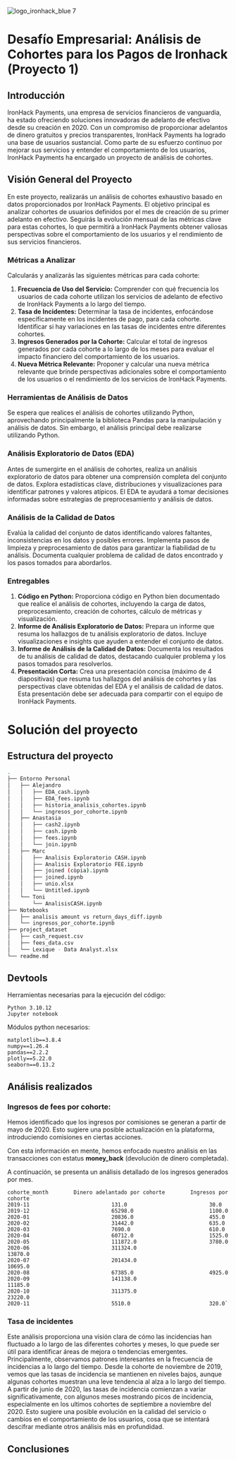 ![logo_ironhack_blue 7](https://user-images.githubusercontent.com/23629340/40541063-a07a0a8a-601a-11e8-91b5-2f13e4e6b441.png)

# Desafío Empresarial: Análisis de Cohortes para los Pagos de Ironhack (Proyecto 1)

## Introducción

IronHack Payments, una empresa de servicios financieros de vanguardia, ha estado ofreciendo soluciones innovadoras de adelanto de efectivo desde su creación en 2020. Con un compromiso de proporcionar adelantos de dinero gratuitos y precios transparentes, IronHack Payments ha logrado una base de usuarios sustancial. Como parte de su esfuerzo continuo por mejorar sus servicios y entender el comportamiento de los usuarios, IronHack Payments ha encargado un proyecto de análisis de cohortes.

## Visión General del Proyecto

En este proyecto, realizarás un análisis de cohortes exhaustivo basado en datos proporcionados por IronHack Payments. El objetivo principal es analizar cohortes de usuarios definidos por el mes de creación de su primer adelanto en efectivo. Seguirás la evolución mensual de las métricas clave para estas cohortes, lo que permitirá a IronHack Payments obtener valiosas perspectivas sobre el comportamiento de los usuarios y el rendimiento de sus servicios financieros.

### Métricas a Analizar

Calcularás y analizarás las siguientes métricas para cada cohorte:

1. **Frecuencia de Uso del Servicio:** Comprender con qué frecuencia los usuarios de cada cohorte utilizan los servicios de adelanto de efectivo de IronHack Payments a lo largo del tiempo.
2. **Tasa de Incidentes:** Determinar la tasa de incidentes, enfocándose específicamente en los incidentes de pago, para cada cohorte. Identificar si hay variaciones en las tasas de incidentes entre diferentes cohortes.
3. **Ingresos Generados por la Cohorte:** Calcular el total de ingresos generados por cada cohorte a lo largo de los meses para evaluar el impacto financiero del comportamiento de los usuarios.
4. **Nueva Métrica Relevante:** Proponer y calcular una nueva métrica relevante que brinde perspectivas adicionales sobre el comportamiento de los usuarios o el rendimiento de los servicios de IronHack Payments.

### Herramientas de Análisis de Datos

Se espera que realices el análisis de cohortes utilizando Python, aprovechando principalmente la biblioteca Pandas para la manipulación y análisis de datos. Sin embargo, el análisis principal debe realizarse utilizando Python.

### Análisis Exploratorio de Datos (EDA)

Antes de sumergirte en el análisis de cohortes, realiza un análisis exploratorio de datos para obtener una comprensión completa del conjunto de datos. Explora estadísticas clave, distribuciones y visualizaciones para identificar patrones y valores atípicos. El EDA te ayudará a tomar decisiones informadas sobre estrategias de preprocesamiento y análisis de datos.

### Análisis de la Calidad de Datos

Evalúa la calidad del conjunto de datos identificando valores faltantes, inconsistencias en los datos y posibles errores. Implementa pasos de limpieza y preprocesamiento de datos para garantizar la fiabilidad de tu análisis. Documenta cualquier problema de calidad de datos encontrado y los pasos tomados para abordarlos.

### Entregables

1. **Código en Python:** Proporciona código en Python bien documentado que realice el análisis de cohortes, incluyendo la carga de datos, preprocesamiento, creación de cohortes, cálculo de métricas y visualización.
2. **Informe de Análisis Exploratorio de Datos:** Prepara un informe que resuma los hallazgos de tu análisis exploratorio de datos. Incluye visualizaciones e insights que ayuden a entender el conjunto de datos.
3. **Informe de Análisis de la Calidad de Datos:** Documenta los resultados de tu análisis de calidad de datos, destacando cualquier problema y los pasos tomados para resolverlos.
4. **Presentación Corta:** Crea una presentación concisa (máximo de 4 diapositivas) que resuma tus hallazgos del análisis de cohortes y las perspectivas clave obtenidas del EDA y el análisis de calidad de datos. Esta presentación debe ser adecuada para compartir con el equipo de IronHack Payments.

# Solución del proyecto

## Estructura del proyecto

```bash
.
├── Entorno Personal
│   ├── Alejandro
│   │   ├── EDA_cash.ipynb
│   │   ├── EDA_fees.ipynb
│   │   ├── historia_analisis_cohortes.ipynb
│   │   └── ingresos_por_cohorte.ipynb
│   ├── Anastasia
│   │   ├── cash2.ipynb
│   │   ├── cash.ipynb
│   │   ├── fees.ipynb
│   │   └── join.ipynb
│   ├── Marc
│   │   ├── Analisis Exploratorio CASH.ipynb
│   │   ├── Analisis Exploratorio FEE.ipynb
│   │   ├── joined (còpia).ipynb
│   │   ├── joined.ipynb
│   │   ├── unio.xlsx
│   │   └── Untitled.ipynb
│   └── Toni
│       └── AnalisisCASH.ipynb
├── Notebooks
│   ├── analisis amount vs return_days_diff.ipynb
│   └── ingresos_por_cohorte.ipynb
├── project_dataset
│   ├── cash_request.csv
│   ├── fees_data.csv
│   └── Lexique - Data Analyst.xlsx
└── readme.md

```

## Devtools

Herramientas necesarias para la ejecución del código:

```
Python 3.10.12
Jupyter notebook
```

Módulos python necesarios:

```
matplotlib==3.8.4
numpy==1.26.4
pandas==2.2.2
plotly==5.22.0
seaborn==0.13.2
```

## Análisis realizados

### Ingresos de fees por cohorte:

Hemos identificado que los ingresos por comisiones se generan a partir de mayo de 2020. Esto sugiere una posible actualización en la plataforma, introduciendo comisiones en ciertas acciones.

Con esta información en mente, hemos enfocado nuestro análisis en las transacciones con estatus **money_back** (devolución de dinero completada).

A continuación, se presenta un análisis detallado de los ingresos generados por mes.

```
cohorte_month        Dinero adelantado por cohorte        Ingresos por cohorte
2019-11                          131.0                          30.0
2019-12                          65298.0                        1100.0
2020-01                          20836.0                        455.0
2020-02                          31442.0                        635.0
2020-03	                         7690.0                         610.0
2020-04	                         60712.0                        1525.0
2020-05                          111872.0                       3780.0
2020-06                          311324.0                       13870.0
2020-07                          201434.0                       10695.0
2020-08                          67385.0                        4925.0
2020-09                          141138.0                       11185.0
2020-10                          311375.0                       23220.0
2020-11                          5510.0                         320.0`
```

### Tasa de incidentes

Este análisis proporciona una visión clara de cómo las incidencias han fluctuado a lo largo de las diferentes cohortes y meses, lo que puede ser útil para identificar áreas de mejora o tendencias emergentes. Principalmente, observamos patrones interesantes en la frecuencia de incidencias a lo largo del tiempo. Desde la cohorte de noviembre de 2019, vemos que las tasas de incidencia se mantienen en niveles bajos, aunque algunas cohortes muestran una leve tendencia al alza a lo largo del tiempo. A partir de junio de 2020, las tasas de incidencia comienzan a variar significativamente, con algunos meses mostrando picos de incidencia, especialmente en los ultimos cohortes de septiembre a noviembre del 2020. Esto sugiere una posible evolución en la calidad del servicio o cambios en el comportamiento de los usuarios, cosa que se intentará descifrar mediante otros análisis más en profundidad.

## Conclusiones
